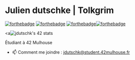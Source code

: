 # Julien dutschke | Tolkgrim

[![forthebadge](http://forthebadge.com/images/badges/built-with-love.svg)](http://forthebadge.com)  [![forthebadge](https://forthebadge.com/images/badges/built-with-swag.svg)](http://forthebadge.com)
[![forthebadge](https://forthebadge.com/images/badges/made-with-c.svg)](https://forthebadge.com)[![forthebadge](https://forthebadge.com/images/badges/powered-by-coffee.svg)](https://forthebadge.com)

<a<img src="https://badge.mediaplus.ma/greenbinary/jdutschk?1337Badge=off" alt="jdutschk's 42 stats" /></a>

Étudiant à 42 Mulhouse


- 📫 Comment me joindre : jdutschk@student.42mulhouse.fr
